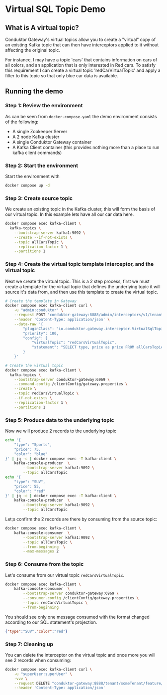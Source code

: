 # Virtual SQL Topic Demo

## What is A virtual topic?

Conduktor Gateway's virtual topics allow you to create a "virtual" copy of an existing Kafka topic that can then 
have interceptors applied to it without affecting the original topic. 

For instance, I may have a topic 'cars' that contains information on cars of all colors, and an application that is only 
interested in Red cars. To satisfy this requirement I can create a virtual topic 'redCarVirtualTopic' and apply a filter to this 
topic so that only blue car data is available.

## Running the demo

### Step 1: Review the environment

As can be seen from `docker-compose.yaml` the demo environment consists of the following:

* A single Zookeeper Server
* A 2 node Kafka cluster
* A single Conduktor Gateway container
* A Kafka Client container (this provides nothing more than a place to run kafka client commands)

### Step 2: Start the environment

Start the environment with

```bash
docker compose up -d
```

### Step 3: Create source topic

We create an existing topic in the Kafka cluster, this will form the basis of our virtual topic. In this example lets have all our car data here. 

```bash
docker compose exec kafka-client \
  kafka-topics \
    --bootstrap-server kafka1:9092 \
    --create --if-not-exists \
    --topic allCarsTopic \
    --replication-factor 1 \
    --partitions 1
```
### Step 4: Create the virtual topic template interceptor, and the virtual topic
Next we create the virtual topic. This is a 2 step process, first we must create a template for the virtual topic that defines 
the underlying topic it will source it's data from, and then use this template to create the virtual topic. 

```bash
# Create the template in Gateway
docker compose exec kafka-client curl \
    -u "admin:conduktor" \
    --request POST "conduktor-gateway:8888/admin/interceptors/v1/tenants/someTenant/users/someUser/interceptors/redCarsVirtualTopicTemplate" \
    --header 'Content-Type: application/json' \
    --data-raw '{
        "pluginClass": "io.conduktor.gateway.interceptor.VirtualSqlTopicPlugin",
        "priority": 100,
        "config": {
            "virtualTopic": "redCarsVirtualTopic",
            "statement": "SELECT type, price as price FROM allCarsTopic WHERE color = 'red'"
        }
    }'

# Create the virtual topic
docker compose exec kafka-client \
  kafka-topics \
    --bootstrap-server conduktor-gateway:6969 \
    --command-config /clientConfig/gateway.properties \
    --create \
    --topic redCarsVirtualTopic \
    --if-not-exists \
    --replication-factor 1 \
    --partitions 1
```

### Step 5: Produce data to the underlying topic

Now we will produce 2 records to the underlying topic

```bash
echo '{ 
    "type": "Sports",
    "price": 75,
    "color": "blue" 
}' | jq -c | docker compose exec -T kafka-client \
    kafka-console-producer  \
        --bootstrap-server kafka1:9092 \
        --topic allCarsTopic
echo '{ 
    "type": "SUV",
    "price": 55,
    "color": "red" 
}' | jq -c | docker compose exec -T kafka-client \
    kafka-console-producer  \
        --bootstrap-server kafka1:9092 \
        --topic allCarsTopic
```

Let;s confirm the 2 records are there by consuming from the source topic:

```bash
docker compose exec kafka-client \
    kafka-console-consumer  \
        --bootstrap-server kafka1:9092 \
        --topic allCarsTopic \
        --from-beginning  \
        --max-messages 2
```

### Step 6: Consume from the topic

Let's consume from our virtual topic `redCarsVirtualTopic`.

```bash
docker compose exec kafka-client \
    kafka-console-consumer  \
        --bootstrap-server conduktor-gateway:6969 \
        --consumer.config /clientConfig/gateway.properties \
        --topic redCarsVirtualTopic \
        --from-beginning  
```

You should see only one message consumed with the format changed according to our SQL statement's projection.

```json
{"type":"SUV","color":"red"}

```

### Step 7: Cleaning up

You can delete the interceptor on the virtual topic and once more you will see 2 records when consuming:

```bash
docker compose exec kafka-client curl \
    -u "superUser:superUser" \
    -vvv \
    --request DELETE "conduktor-gateway:8888/tenant/someTenant/feature/sql-filter/apiKeys/FETCH/direction/RESPONSE" \
    --header 'Content-Type: application/json' 
    
```